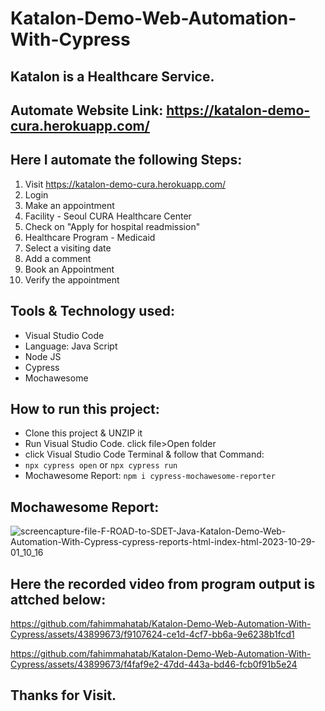 # Katalon-Demo-Web-Automation-With-Cypress
## Katalon is a Healthcare Service.
## Automate Website Link: https://katalon-demo-cura.herokuapp.com/
## Here I automate the following Steps:
1. Visit https://katalon-demo-cura.herokuapp.com/
2. Login
3. Make an appointment
4. Facility - Seoul CURA Healthcare Center
5. Check on "Apply for hospital readmission"
6. Healthcare Program - Medicaid
7. Select a visiting date
8. Add a comment
7. Book an Appointment
8. Verify the appointment

## Tools & Technology used:
- Visual Studio Code
- Language: Java Script
- Node JS
- Cypress
- Mochawesome

## How to run this project:
- Clone this project & UNZIP it
- Run Visual Studio Code. click file>Open folder 
- click Visual Studio Code Terminal & follow that Command:
- ``` npx cypress open ``` or ``` npx cypress run ```
- Mochawesome Report: ``` npm i cypress-mochawesome-reporter ```

## Mochawesome Report:
![screencapture-file-F-ROAD-to-SDET-Java-Katalon-Demo-Web-Automation-With-Cypress-cypress-reports-html-index-html-2023-10-29-01_10_16](https://github.com/fahimmahatab/Katalon-Demo-Web-Automation-With-Cypress/assets/43899673/4bc69394-70e9-439a-8587-c2c46118a8cc)

## Here the recorded video from program output is attched below:
https://github.com/fahimmahatab/Katalon-Demo-Web-Automation-With-Cypress/assets/43899673/f9107624-ce1d-4cf7-bb6a-9e6238b1fcd1

https://github.com/fahimmahatab/Katalon-Demo-Web-Automation-With-Cypress/assets/43899673/f4faf9e2-47dd-443a-bd46-fcb0f91b5e24

## Thanks for Visit.
